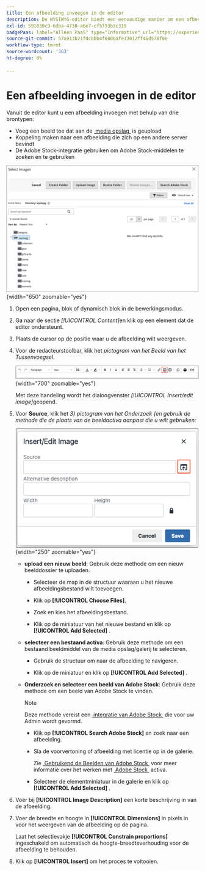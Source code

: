 ```yaml
---
title: Een afbeelding invoegen in de editor
description: De WYSIWYG-editor biedt een eenvoudige manier om een afbeelding in te voegen van de mediaopslagruimte, een afbeelding te koppelen aan een andere server of Adobe Stock-elementen te gebruiken.
exl-id: 591830c9-6dba-4738-a6e7-cf5f93b3c319
badgePaas: label="Alleen PaaS" type="Informative" url="https://experienceleague.adobe.com/nl/docs/commerce/user-guides/product-solutions" tooltip="Is alleen van toepassing op Adobe Commerce op Cloud-projecten (door Adobe beheerde PaaS-infrastructuur) en op projecten in het veld."
source-git-commit: 57a913b21f4cbbb4f0800afe13012ff46d578f8e
workflow-type: tm+mt
source-wordcount: '363'
ht-degree: 0%

---
```


# Een afbeelding invoegen in de editor

Vanuit de editor kunt u een afbeelding invoegen met behulp van drie brontypen:

- Voeg een beeld toe dat aan de [&#x200B; media opslag &#x200B;](media-storage.md) is geupload
- Koppeling maken naar een afbeelding die zich op een andere server bevindt
- De Adobe Stock-integratie gebruiken om Adobe Stock-middelen te zoeken en te gebruiken

![&#x200B; Opslag van Media &#x200B;](./assets/media-storage.png){width="650" zoomable="yes"}

1. Open een pagina, blok of dynamisch blok in de bewerkingsmodus.

1. Ga naar de sectie _[!UICONTROL Content]_&#x200B;en klik op een element dat de editor ondersteunt.

1. Plaats de cursor op de positie waar u de afbeelding wilt weergeven.

1. Voor de redacteurstoolbar, klik het _pictogram van het Beeld van het Tussenvoegsel_.

   ![&#x200B; pictogram van het Beeld van het Tussenvoegsel &#x200B;](./assets/editor-toolbar-image-button.png){width="700" zoomable="yes"}

   Met deze handeling wordt het dialoogvenster _[!UICONTROL Insert/edit image]_&#x200B;geopend.

1. Voor **Source**, klik het _3&rbrace; pictogram van het Onderzoek &lbrace;en gebruik de methode die de plaats van de beeldactiva aanpast die u wilt gebruiken:_

   ![&#x200B; Selecterend het onderzoekspictogram &#x200B;](./assets/editor-dialog-insert-image.png){width="250" zoomable="yes"}

   - **upload een nieuw beeld**: Gebruik deze methode om een nieuw beelddossier te uploaden.

      - Selecteer de map in de structuur waaraan u het nieuwe afbeeldingsbestand wilt toevoegen.

      - Klik op **[!UICONTROL Choose Files]**.

      - Zoek en kies het afbeeldingsbestand.

      - Klik op de miniatuur van het nieuwe bestand en klik op **[!UICONTROL Add Selected]** .

   - **selecteer een bestaand activa**: Gebruik deze methode om een bestaand beeldmiddel van de media opslag/galerij te selecteren.

      - Gebruik de structuur om naar de afbeelding te navigeren.

      - Klik op de miniatuur en klik op **[!UICONTROL Add Selected]** .

   - **Onderzoek en selecteer een beeld van Adobe Stock**: Gebruik deze methode om een beeld van Adobe Stock te vinden.

     >[!NOTE]
     >
     >Deze methode vereist een [&#x200B; integratie van Adobe Stock &#x200B;](adobe-stock.md) die voor uw Admin wordt gevormd.

      - Klik op **[!UICONTROL Search Adobe Stock]** en zoek naar een afbeelding.

      - Sla de voorvertoning of afbeelding met licentie op in de galerie.

        Zie [&#x200B; Gebruikend de Beelden van Adobe Stock &#x200B;](adobe-stock-manage.md) voor meer informatie over het werken met [&#x200B; Adobe Stock &#x200B;](https://stock.adobe.com) activa.

      - Selecteer de elementminiatuur in de galerie en klik op **[!UICONTROL Add Selected]** .

1. Voer bij **[!UICONTROL Image Description]** een korte beschrijving in van de afbeelding.

1. Voer de breedte en hoogte in **[!UICONTROL Dimensions]** in pixels in voor het weergeven van de afbeelding op de pagina.

   Laat het selectievakje **[!UICONTROL Constrain proportions]** ingeschakeld om automatisch de hoogte-breedteverhouding voor de afbeelding te behouden.

1. Klik op **[!UICONTROL Insert]** om het proces te voltooien.
